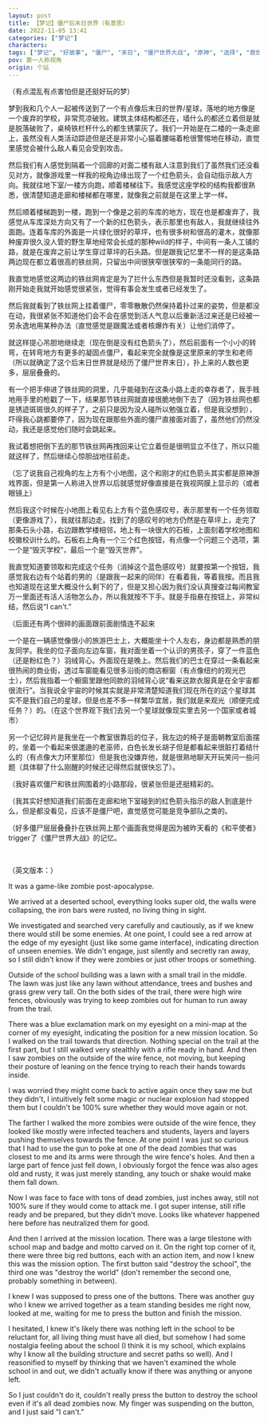 ```yaml
---
layout: post
title: 【梦记】僵尸后末日世界（有意思）
date: 2022-11-05 13:41
categories: ["梦记"]
characters: 
tags: ["梦记", "好故事", "僵尸", "末日", "僵尸世界大战", "原神", "选择", "救世主情结"]
pov: 第一人称视角
origin: 个站
---
```


（有点混乱有点害怕但是还挺好玩的梦）

梦到我和几个人一起被传送到了一个有点像后末日的世界/星球，落地的地方像是一个废弃的学校，非常荒凉破败。建筑主体结构都还在，墙什么的都还立着但是就是脱落破败了，桌椅铁栏杆什么的都生锈蒙灰了。我们一开始是在二楼的一条走廊上，虽然没有人类活动踪迹但是还是非常小心猫着腰端着枪很警惕地在移动，直觉里感觉会被什么敌人看见会受到攻击。

然后我们有人感觉到隔着一个回廊的对面二楼有敌人注意到我们了虽然我们还没看见对方，就像游戏里一样我的视角边缘出现了一个红色箭头，会自动指示敌人方向。我就往地下室/一楼方向跑，顺着楼梯往下。我感觉这座学校的结构我都很熟悉，很清楚知道走廊和楼梯都在哪里，就像我之前就是在这里上学一样。

然后顺着楼梯跑到一楼，跑到一个像是之前的车库的地方，现在也是都废弃了，我感觉从车库深处方向又有了一个新的红色箭头，表示那里也有敌人，我就继续往外面跑。连着车库的外面是一片绿化很好的草坪，也有很多树和很高的灌木，就像那种废弃很久没人管的野生草地经常会长成的那种wild的样子，中间有一条人工铺的路，就是在废弃之前让学生穿过草坪的石头路。但是跟我记忆里不一样的是这条路两边现在都立着很高的铁丝网，只留出中间很狭窄很狭窄的一条能同行的路。

我直觉地感觉这两边的铁丝网肯定是为了拦什么东西但是我暂时还没看到，这条路刚开始走我就开始感觉很紧张，觉得有事会发生或者已经发生了。

然后我就看到了铁丝网上挂着僵尸，零零散散仍然保持着扑过来的姿势，但是都没在动，我很紧张不知道他们会不会在感觉到活人气息以后重新活过来还是已经被一劳永逸地用某种办法（直觉感觉是跟魔法或者核爆炸有关）让他们消停了。

就这样提心吊胆地继续走（现在倒是没有红色箭头了），然后前面有一个小小的转弯，在转弯地方有更多的凝固点僵尸，看起来完全就像是这里原来的学生和老师（所以就确定了这个后末日世界就是经历了僵尸世界末日），扑上来的人数也更多，层层叠叠的。

有一个把手伸进了铁丝网的洞里，几乎能碰到在这条小路上走的幸存者了，我手贱地用手里的枪戳了一下，结果那节铁丝网就直接很脆地倒下去了（因为铁丝网也都是锈迹斑斑很久的样子了，之前只是因为没人碰所以勉强立着，但是我没想到），吓得我心跳都要停了，因为现在跟那些外面的僵尸直接面对面了，虽然他们仍然没动，我还是感觉他们随时会跳起来。

我试着想把倒下去的那节铁丝网再拽回来让它立着但是很明显立不住了，所以只能就这样了，然后继续心惊胆战地往前走。

（忘了说我自己视角的左上方有个小地图，这个和刚才的红色箭头其实都是原神游戏界面，但是第一人称进入世界以后就感觉好像直接是在我视网膜上显示的（或者眼镜上）

然后我这个时候在小地图上看见右上方有个蓝色感叹号，表示那里有一个任务领取（更像游戏了），我就往那边走。找到了的感叹号的地方仍然是在草坪上，走完了那条石头小路，右边跟教学楼相邻，地上有一块很大的石板，上面刻着学校地图和校徽校训什么的。石板右上角有一个三个红色按钮，有点像一个问题三个选项，第一个是“毁灭学校”，最后一个是“毁灭世界”。

我直觉知道要领取和完成这个任务（消掉这个蓝色感叹号）就要按第一个按钮，我感觉我右边有个站着的男的（是跟我一起来的同伴）在看着我，等着我按。而且我也知道现在这里大概没什么剩下的了，但是又担心因为我们没认真搜查过每间教室万一里面还有活人活物怎么办，所以我就按不下手。就是手指悬在按钮上，非常纠结，然后说“I can't.”

（后面还有两个很碎的画面跟前面剧情连不起来

一个是在一辆感觉像很小的旅游巴士上，大概能坐十个人左右，身边都是熟悉的朋友同学。我坐的位子面向左边车窗，我对面坐着一个认识的男孩子，穿了一件蓝色（还是粉红色？）羽绒背心。外面现在是晚上。然后我们的巴士在穿过一条看起来很热闹的商业街，透过车窗能看见很多沿街的商店橱窗（有点像纽约的观光巴士），然后我指着一个橱窗里跟他同款的羽绒背心说“看来这款衣服真是在全宇宙都很流行”。当我说全宇宙的时候其实就是非常清楚知道我们现在所在的这个星球其实不是我们自己的星球，但是也差不多一样繁华宜居，我们就是来观光（顺便完成任务？）的。（在这个世界观下我们去另一个星球就像现实里去另一个国家或者城市）

另一个记忆碎片是我坐在一个教室很靠后的位子，我左边的椅子是面朝教室后面摆的，坐着一个看起来很邋遢的老巫师，白色长发长胡子但是都看起来很脏打着结什么的（有点像大力环里那位）但是我也没嫌弃他，就是很熟地聊天开玩笑问一些问题（具体聊了什么刚醒的时候还记得然后就很快忘了）。

（我好喜欢僵尸和铁丝网围着的小路那段，很紧张但是还挺精彩的。

（我其实好想知道我们前面在走廊和地下室碰到的红色箭头指示的敌人到底是什么，但是都没看见，应该不是僵尸吧，直觉感觉可能是竞争部队之类的。

（好多僵尸层层叠叠扑在铁丝网上那个画面我觉得是因为被昨天看的《和平使者》trigger了《僵尸世界大战》的记忆。

<br>

（英文版本：）

It was a game-like zombie post-apocalypse.

We arrived at a deserted school, everything looks super old, the walls were collapsing, the iron bars were rusted, no living thing in sight.

We investigated and searched very carefully and cautiously, as if we knew there would still be some enemies. At one point, I could see a red arrow at the edge of my eyesight (just like some game interface), indicating direction of unseen enemies. We didn't engage, just silently and secretly ran away, so I still didn't know if they were zombies or just other troops or something.

Outside of the school building was a lawn with a small trail in the middle. The lawn was just like any lawn without attendance, trees and bushes and grass grew very tall. On the both sides of the trail, there were high wire fences, obviously was trying to keep zombies out for human to run away from the trail.

There was a blue exclamation mark on my eyesight on a mini-map at the corner of my eyesight, indicating the position for a new mission location. So I walked on the trail towards that direction. Nothing special on the trail at the first part, but I still walked very stealthly with a rifle ready in hand. And then I saw zombies on the outside of the wire fence, not moving, but keeping their posture of leaning on the fence trying to reach their hands towards inside.

I was worried they might come back to active again once they saw me but they didn't, I intuitively felt some magic or nuclear explosion had stopped them but I couldn't be 100% sure whether they would move again or not.

The farther I walked the more zombies were outside of the wire fence, they looked like mostly were infected teachers and students, layers and layers pushing themselves towards the fence. At one point I was just so curious that I had to use the gun to poke at one of the dead zombies that was closest to me and its arms were through the wire fence's holes. And then a large part of fence just fell down, I obviously forgot the fence was also ages old and rusty, it was just merely standing, any touch or shake would make them fall down.

Now I was face to face with tons of dead zombies, just inches away, still not 100% sure if they would come to attack me. I got super intense, still rifle ready and be prepared, but they didn't move. Looks like whatever happened here before has neutralized them for good.

And then I arrived at the mission location. There was a large tilestone with school map and badge and motto carved on it. On the right top corner of it, there were three big red buttons, each with an action item, and now I knew this was the mission option. The first button said "destroy the school", the third one was "destroy the world" (don't remember the second one, probably something in between).

I knew I was supposed to press one of the buttons. There was another guy who I knew we arrived together as a team standing besides me right now, looked at me, waiting for me to press the button and finish the mission.

I hesitated, I knew it's likely there was nothing left in the school to be reluctant for, all living thing must have all died, but somehow I had some nostalgia feeling about the school (I think it is my school, which explains why I know all the building structure and secret paths so well). And I reasonified to myself by thinking that we haven't examined the whole school in and out, we didn't actually know if there was anything or anyone left.

So I just couldn't do it, couldn't really press the button to destroy the school even if it's all dead zombies now. My finger was suspending on the button, and I just said "I can't."
